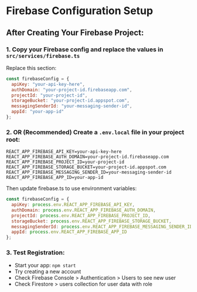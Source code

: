 # Firebase Configuration Setup

## After Creating Your Firebase Project:

### 1. Copy your Firebase config and replace the values in `src/services/firebase.ts`

Replace this section:
```javascript
const firebaseConfig = {
  apiKey: "your-api-key-here",
  authDomain: "your-project-id.firebaseapp.com",
  projectId: "your-project-id",
  storageBucket: "your-project-id.appspot.com",
  messagingSenderId: "your-messaging-sender-id",
  appId: "your-app-id"
};
```

### 2. OR (Recommended) Create a `.env.local` file in your project root:

```
REACT_APP_FIREBASE_API_KEY=your-api-key-here
REACT_APP_FIREBASE_AUTH_DOMAIN=your-project-id.firebaseapp.com
REACT_APP_FIREBASE_PROJECT_ID=your-project-id
REACT_APP_FIREBASE_STORAGE_BUCKET=your-project-id.appspot.com
REACT_APP_FIREBASE_MESSAGING_SENDER_ID=your-messaging-sender-id
REACT_APP_FIREBASE_APP_ID=your-app-id
```

Then update firebase.ts to use environment variables:
```javascript
const firebaseConfig = {
  apiKey: process.env.REACT_APP_FIREBASE_API_KEY,
  authDomain: process.env.REACT_APP_FIREBASE_AUTH_DOMAIN,
  projectId: process.env.REACT_APP_FIREBASE_PROJECT_ID,
  storageBucket: process.env.REACT_APP_FIREBASE_STORAGE_BUCKET,
  messagingSenderId: process.env.REACT_APP_FIREBASE_MESSAGING_SENDER_ID,
  appId: process.env.REACT_APP_FIREBASE_APP_ID
};
```

### 3. Test Registration:
- Start your app: `npm start`
- Try creating a new account
- Check Firebase Console > Authentication > Users to see new user
- Check Firestore > users collection for user data with role 